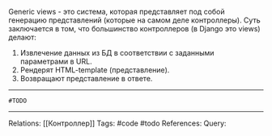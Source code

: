 Generic views - это система, которая представляет под собой генерацию представлений (которые на самом деле контроллеры). Суть заключается в том, что большинство контроллеров (в Django это views) делают: 
1. Извлечение данных из БД в соответствии с заданными параметрами в URL.
2. Рендерят HTML-template (представление). 
3. Возвращают представление в ответе.

___
```
#TODO
```
___
Relations: [[Контроллер]] 
Tags: #code #todo 
References: 
Query: 